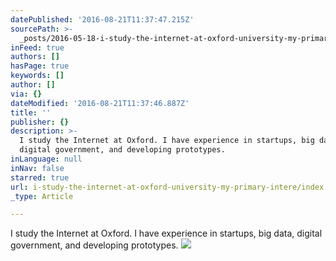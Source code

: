 ```yaml
---
datePublished: '2016-08-21T11:37:47.215Z'
sourcePath: >-
  _posts/2016-05-18-i-study-the-internet-at-oxford-university-my-primary-intere.md
inFeed: true
authors: []
hasPage: true
keywords: []
author: []
via: {}
dateModified: '2016-08-21T11:37:46.887Z'
title: ''
publisher: {}
description: >-
  I study the Internet at Oxford. I have experience in startups, big data,
  digital government, and developing prototypes.
inLanguage: null
inNav: false
starred: true
url: i-study-the-internet-at-oxford-university-my-primary-intere/index.html
_type: Article

---
```

I study the Internet at Oxford. I have experience in startups, big data, digital government, and developing prototypes.
![](https://the-grid-user-content.s3-us-west-2.amazonaws.com/06afe985-b8f7-484b-af87-95bec51738d6.jpg)